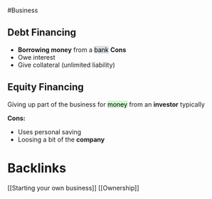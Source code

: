 #Business 
## Debt Financing
- **Borrowing money** from a <mark style="background: #CACFD9A6;">bank</mark>
**Cons**
- Owe interest
- Give collateral (unlimited liability)
## Equity Financing
 Giving up part of the business for <mark style="background: #BBFABBA6;">money</mark> from an **investor** typically

 **Cons:**
 - Uses personal saving
- Loosing a bit of the **company**



# Backlinks
[[Starting your own business]]
[[Ownership]]